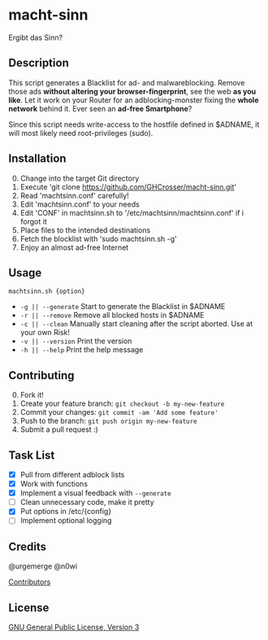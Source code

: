 # macht-sinn

Ergibt das Sinn?

## Description

This script generates a Blacklist for ad- and malwareblocking. Remove those ads **without altering your browser-fingerprint**, see the web **as you like**. Let it work on your Router for an adblocking-monster fixing the **whole network** behind it. Ever seen an **ad-free Smartphone**?

Since this script needs write-access to the hostfile defined in $ADNAME, it will most likely need root-privileges (sudo).

## Installation

0. Change into the target Git directory
0. Execute 'git clone https://github.com/GHCrosser/macht-sinn.git'
0. Read 'machtsinn.conf' carefully!
0. Edit 'machtsinn.conf' to your needs
0. Edit 'CONF' in machtsinn.sh to '/etc/machtsinn/machtsinn.conf' if i forgot it
0. Place files to the intended destinations
0. Fetch the blocklist with 'sudo machtsinn.sh -g'
0. Enjoy an almost ad-free Internet

## Usage

`machtsinn.sh {option}`
* `-g || --generate` Start to generate the Blacklist in $ADNAME
* `-r || --remove` Remove all blocked hosts in $ADNAME
* `-c || --clean` Manually start cleaning after the script aborted. Use at your own Risk!
* `-v || --version` Print the version
* `-h || --help` Print the help message

## Contributing

0. Fork it!
0. Create your feature branch: `git checkout -b my-new-feature`
0. Commit your changes: `git commit -am 'Add some feature'`
0. Push to the branch: `git push origin my-new-feature`
0. Submit a pull request :)

## Task List

- [x] Pull from different adblock lists
- [x] Work with functions
- [x] Implement a visual feedback with `--generate`
- [ ] Clean unnecessary code, make it pretty
- [x] Put options in /etc/{config}
- [ ] Implement optional logging

## Credits

@urgemerge
@n0wi

[Contributors](https://github.com/GHCrosser/macht-sinn/graphs/contributors)

## License

[GNU General Public License, Version 3](LICENSE)
